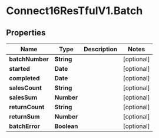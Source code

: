 # Connect16ResTfulV1.Batch

## Properties
Name | Type | Description | Notes
------------ | ------------- | ------------- | -------------
**batchNumber** | **String** |  | [optional] 
**started** | **Date** |  | [optional] 
**completed** | **Date** |  | [optional] 
**salesCount** | **String** |  | [optional] 
**salesSum** | **Number** |  | [optional] 
**returnCount** | **String** |  | [optional] 
**returnSum** | **Number** |  | [optional] 
**batchError** | **Boolean** |  | [optional] 
